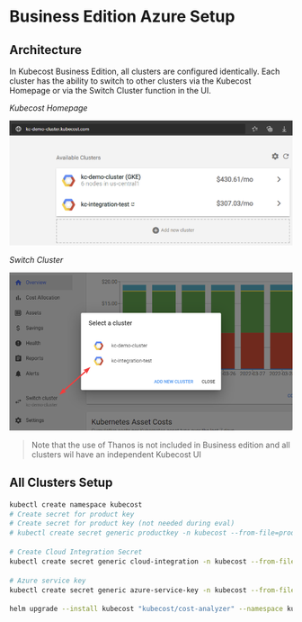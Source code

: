 # Business Edition Azure Setup

## Architecture

In Kubecost Business Edition, all clusters are configured identically. Each cluster has the ability to switch to other clusters via the Kubecost Homepage or via the Switch Cluster function in the UI.

*Kubecost Homepage*

![Kubecost-homepage](../images/kubecost-homepage.png)

*Switch Cluster*

![Kubecost-switch-cluster](../images/kubecost-switch-clusters.png)

>Note that the use of Thanos is not included in Business edition and all clusters wil have an independent Kubecost UI

## All Clusters Setup

```bash
kubectl create namespace kubecost
# Create secret for product key
# Create secret for product key (not needed during eval)
# kubectl create secret generic productkey -n kubecost --from-file=productkey.json

# Create Cloud Integration Secret
kubectl create secret generic cloud-integration -n kubecost --from-file=cloud-integration.json

# Azure service key
kubectl create secret generic azure-service-key -n kubecost --from-file=service-key.json

helm upgrade --install kubecost "kubecost/cost-analyzer" --namespace kubecost -f ./values-azure-primary.yaml
```
